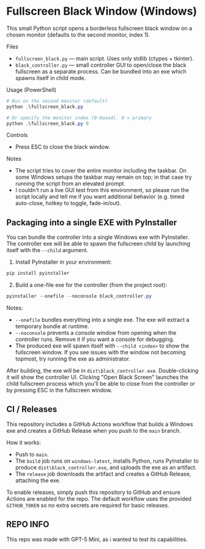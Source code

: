 # Fullscreen Black Window (Windows)

This small Python script opens a borderless fullscreen black window on a chosen monitor (defaults to the second monitor, index 1).

Files

- `fullscreen_black.py` — main script. Uses only stdlib (ctypes + tkinter).
 - `black_controller.py` — small controller GUI to open/close the black fullscreen as a separate process. Can be bundled into an exe which spawns itself in child mode.

Usage (PowerShell)

```powershell
# Run on the second monitor (default)
python .\fullscreen_black.py

# Or specify the monitor index (0-based). 0 = primary
python .\fullscreen_black.py 0
```

Controls

- Press ESC to close the black window.

Notes

- The script tries to cover the entire monitor including the taskbar. On some Windows setups the taskbar may remain on top; in that case try running the script from an elevated prompt.
- I couldn't run a live GUI test from this environment, so please run the script locally and tell me if you want additional behavior (e.g. timed auto-close, hotkey to toggle, fade-in/out).

Packaging into a single EXE with PyInstaller
-------------------------------------------

You can bundle the controller into a single Windows exe with PyInstaller. The controller exe will be able to spawn the fullscreen child by launching itself with the `--child` argument.

1. Install PyInstaller in your environment:

```powershell
pip install pyinstaller
```

2. Build a one-file exe for the controller (from the project root):

```powershell
pyinstaller --onefile --noconsole black_controller.py
```

Notes:
- `--onefile` bundles everything into a single exe. The exe will extract a temporary bundle at runtime.
- `--noconsole` prevents a console window from opening when the controller runs. Remove it if you want a console for debugging.
- The produced exe will spawn itself with `--child <index>` to show the fullscreen window. If you see issues with the window not becoming topmost, try running the exe as administrator.

After building, the exe will be in `dist\black_controller.exe`. Double-clicking it will show the controller UI. Clicking "Open Black Screen" launches the child fullscreen process which you'll be able to close from the controller or by pressing ESC in the fullscreen window.

CI / Releases
--------------

This repository includes a GitHub Actions workflow that builds a Windows exe and creates a GitHub Release when you push to the `main` branch.

How it works:
- Push to `main`.
- The `build` job runs on `windows-latest`, installs Python, runs PyInstaller to produce `dist\black_controller.exe`, and uploads the exe as an artifact.
- The `release` job downloads the artifact and creates a GitHub Release, attaching the exe.

To enable releases, simply push this repository to GitHub and ensure Actions are enabled for the repo. The default workflow uses the provided `GITHUB_TOKEN` so no extra secrets are required for basic releases.


## REPO INFO
This repo was made with GPT-5 Mini, as i wanted to test its capabilities.